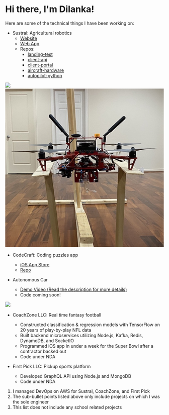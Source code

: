 # Hi there, I'm Dilanka!

Here are some of the technical things I have been working on:

   - Sustral: Agricultural robotics
       - [Website](https://sustral.com)
       - [Web App](https://app.sustral.com)
       - Repos:
          - [landing-test](https://github.com/sustral/landing-test)
          - [client-api](https://github.com/sustral/client-api)
          - [client-portal](https://github.com/sustral/client-portal)
          - [aircraft-hardware](https://github.com/sustral/aircraft-hardware)
          - [autopilot-python](https://github.com/sustral/autopilot-python)

![](/img/landing.gif)
![](/img/aircraft.jpeg)

   - CodeCraft: Coding puzzles app
      - [iOS App Store](https://apps.apple.com/us/app/CodeCraft/id1450591915)
      - [Repo](https://github.com/DilankaDharmasena/CodeCraft)

   - Autonomous Car
      - [Demo Video (Read the description for more details)](https://www.youtube.com/watch?v=UvbgVJXr9Go)
      - Code coming soon!

![](/img/car.gif)

   - CoachZone LLC: Real time fantasy football
      - Constructed classification & regression models with TensorFlow on 20 years of play-by-play NFL data
      - Built backend microservices utilizing Node.js, Kafka, Redis, DynamoDB, and SocketIO
      - Programmed iOS app in under a week for the Super Bowl after a contractor backed out
      - Code under NDA

   - First Pick LLC: Pickup sports platform
      - Developed GraphQL API using Node.js and MongoDB
      - Code under NDA

1. I managed DevOps on AWS for Sustral, CoachZone, and First Pick
2. The sub-bullet points listed above only include projects on which I was the sole engineer
3. This list does not include any school related projects
